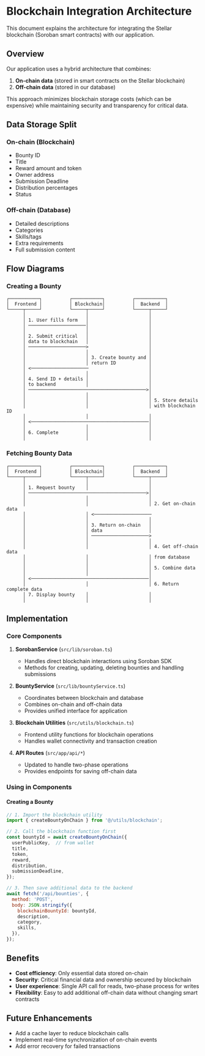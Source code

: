 # Blockchain Integration Architecture

This document explains the architecture for integrating the Stellar blockchain (Soroban smart contracts) with our application.

## Overview

Our application uses a hybrid architecture that combines:

1. **On-chain data** (stored in smart contracts on the Stellar blockchain)
2. **Off-chain data** (stored in our database)

This approach minimizes blockchain storage costs (which can be expensive) while maintaining security and transparency for critical data.

## Data Storage Split

### On-chain (Blockchain)
- Bounty ID
- Title
- Reward amount and token
- Owner address
- Submission Deadline
- Distribution percentages
- Status

### Off-chain (Database)
- Detailed descriptions
- Categories
- Skills/tags
- Extra requirements
- Full submission content

## Flow Diagrams

### Creating a Bounty

```
┌───────────┐          ┌───────────┐          ┌───────────┐
│  Frontend │          │ Blockchain│          │  Backend  │
└─────┬─────┘          └─────┬─────┘          └─────┬─────┘
      │                      │                      │
      │ 1. User fills form   │                      │
      │ ─────────────────────│                      │
      │                      │                      │
      │ 2. Submit critical   │                      │
      │ data to blockchain   │                      │
      │ ─────────────────────>                      │
      │                      │                      │
      │                      │ 3. Create bounty and │
      │                      │ return ID            │
      │ <─────────────────────                      │
      │                      │                      │
      │ 4. Send ID + details │                      │
      │ to backend           │                      │
      │ ───────────────────────────────────────────>│
      │                      │                      │
      │                      │                      │ 5. Store details
      │                      │                      │ with blockchain ID
      │                      │                      │
      │ <───────────────────────────────────────────│
      │                      │                      │
      │ 6. Complete          │                      │
      │                      │                      │
```

### Fetching Bounty Data

```
┌───────────┐          ┌───────────┐          ┌───────────┐
│  Frontend │          │ Blockchain│          │  Backend  │
└─────┬─────┘          └─────┬─────┘          └─────┬─────┘
      │                      │                      │
      │ 1. Request bounty    │                      │
      │ ───────────────────────────────────────────>│
      │                      │                      │
      │                      │                      │ 2. Get on-chain data
      │                      │ <─────────────────────
      │                      │                      │
      │                      │ 3. Return on-chain   │
      │                      │ data                 │
      │                      │ ─────────────────────>
      │                      │                      │
      │                      │                      │ 4. Get off-chain data
      │                      │                      │ from database
      │                      │                      │
      │                      │                      │ 5. Combine data
      │                      │                      │
      │ <───────────────────────────────────────────│
      │                      │                      │ 6. Return complete data
      │ 7. Display bounty    │                      │
      │                      │                      │
```

## Implementation

### Core Components

1. **SorobanService** (`src/lib/soroban.ts`)
   - Handles direct blockchain interactions using Soroban SDK
   - Methods for creating, updating, deleting bounties and handling submissions

2. **BountyService** (`src/lib/bountyService.ts`) 
   - Coordinates between blockchain and database
   - Combines on-chain and off-chain data
   - Provides unified interface for application

3. **Blockchain Utilities** (`src/utils/blockchain.ts`)
   - Frontend utility functions for blockchain operations
   - Handles wallet connectivity and transaction creation

4. **API Routes** (`src/app/api/*`)
   - Updated to handle two-phase operations
   - Provides endpoints for saving off-chain data

### Using in Components

#### Creating a Bounty

```jsx
// 1. Import the blockchain utility
import { createBountyOnChain } from '@/utils/blockchain';

// 2. Call the blockchain function first
const bountyId = await createBountyOnChain({
  userPublicKey,  // from wallet
  title,
  token,
  reward,
  distribution,
  submissionDeadline,
});

// 3. Then save additional data to the backend
await fetch('/api/bounties', {
  method: 'POST',
  body: JSON.stringify({
    blockchainBountyId: bountyId,
    description,
    category,
    skills,
  }),
});
```


## Benefits

- **Cost efficiency**: Only essential data stored on-chain
- **Security**: Critical financial data and ownership secured by blockchain
- **User experience**: Single API call for reads, two-phase process for writes
- **Flexibility**: Easy to add additional off-chain data without changing smart contracts

## Future Enhancements

- Add a cache layer to reduce blockchain calls
- Implement real-time synchronization of on-chain events
- Add error recovery for failed transactions 